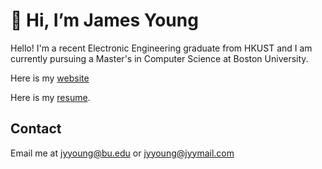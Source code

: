 # 👋 Hi, I’m James Young

Hello! I'm a recent Electronic Engineering graduate from HKUST and I am currently pursuing a Master's in Computer Science at Boston University.

Here is my [website](https://portfolio.jyylab.com/)

Here is my [resume](https://resume.jyydev.xyz/resume3/resume_3.pdf).

## Contact

Email me at [jyyoung@bu.edu](mailto:jyyoung@bu.edu) or [jyyoung@jyymail.com](mailto:jyyoung@jyymail.com)

<!-- I have a passion for learning about cloud computing, Linux, programming, and computer hardware. -->
